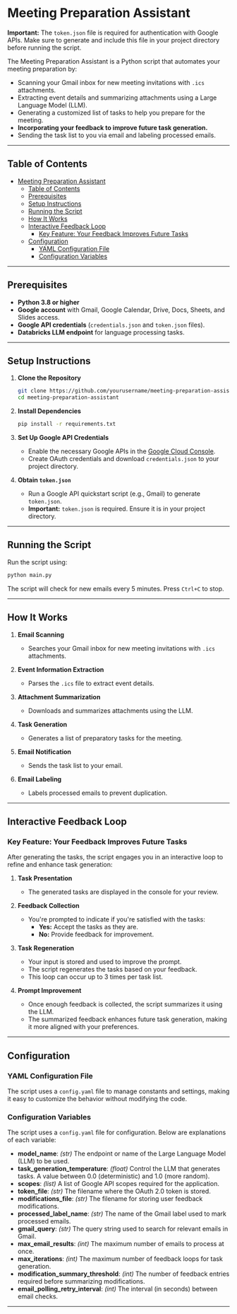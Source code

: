 # Meeting Preparation Assistant

**Important:** The `token.json` file is required for authentication with Google APIs. Make sure to generate and include this file in your project directory before running the script.

The Meeting Preparation Assistant is a Python script that automates your meeting preparation by:

- Scanning your Gmail inbox for new meeting invitations with `.ics` attachments.
- Extracting event details and summarizing attachments using a Large Language Model (LLM).
- Generating a customized list of tasks to help you prepare for the meeting.
- **Incorporating your feedback to improve future task generation.**
- Sending the task list to you via email and labeling processed emails.

---

## Table of Contents

- [Meeting Preparation Assistant](#meeting-preparation-assistant)
  - [Table of Contents](#table-of-contents)
  - [Prerequisites](#prerequisites)
  - [Setup Instructions](#setup-instructions)
  - [Running the Script](#running-the-script)
  - [How It Works](#how-it-works)
  - [Interactive Feedback Loop](#interactive-feedback-loop)
    - [Key Feature: Your Feedback Improves Future Tasks](#key-feature-your-feedback-improves-future-tasks)
  - [Configuration](#configuration)
    - [YAML Configuration File](#yaml-configuration-file)
    - [Configuration Variables](#configuration-variables)

---

## Prerequisites

- **Python 3.8 or higher**
- **Google account** with Gmail, Google Calendar, Drive, Docs, Sheets, and Slides access.
- **Google API credentials** (`credentials.json` and `token.json` files).
- **Databricks LLM endpoint** for language processing tasks.

---

## Setup Instructions

1. **Clone the Repository**

   ```bash
   git clone https://github.com/yourusername/meeting-preparation-assistant.git
   cd meeting-preparation-assistant
   ```

2. **Install Dependencies**

   ```bash
   pip install -r requirements.txt
   ```

3. **Set Up Google API Credentials**

   - Enable the necessary Google APIs in the [Google Cloud Console](https://console.cloud.google.com/).
   - Create OAuth credentials and download `credentials.json` to your project directory.

4. **Obtain `token.json`**

   - Run a Google API quickstart script (e.g., Gmail) to generate `token.json`.
   - **Important:** `token.json` is required. Ensure it is in your project directory.

---

## Running the Script

Run the script using:

```bash
python main.py
```

The script will check for new emails every 5 minutes. Press `Ctrl+C` to stop.

---

## How It Works

1. **Email Scanning**

   - Searches your Gmail inbox for new meeting invitations with `.ics` attachments.

2. **Event Information Extraction**

   - Parses the `.ics` file to extract event details.

3. **Attachment Summarization**

   - Downloads and summarizes attachments using the LLM.

4. **Task Generation**

   - Generates a list of preparatory tasks for the meeting.

5. **Email Notification**

   - Sends the task list to your email.

6. **Email Labeling**

   - Labels processed emails to prevent duplication.

---

## Interactive Feedback Loop

### Key Feature: Your Feedback Improves Future Tasks

After generating the tasks, the script engages you in an interactive loop to refine and enhance task generation:

1. **Task Presentation**

   - The generated tasks are displayed in the console for your review.

2. **Feedback Collection**

   - You're prompted to indicate if you're satisfied with the tasks:
     - **Yes:** Accept the tasks as they are.
     - **No:** Provide feedback for improvement.

3. **Task Regeneration**

   - Your input is stored and used to improve the prompt.
   - The script regenerates the tasks based on your feedback.
   - This loop can occur up to 3 times per task list.

4. **Prompt Improvement**

   - Once enough feedback is collected, the script summarizes it using the LLM.
   - The summarized feedback enhances future task generation, making it more aligned with your preferences.

---
## Configuration

### YAML Configuration File

The script uses a `config.yaml` file to manage constants and settings, making it easy to customize the behavior without modifying the code.

### Configuration Variables

The script uses a `config.yaml` file for configuration. Below are explanations of each variable:

- **model_name**: *(str)* The endpoint or name of the Large Language Model (LLM) to be used.
- **task_generation_temperature**: *(float)* Control the LLM that generates tasks. A value between 0.0 (deterministic) and 1.0 (more random).
- **scopes**: *(list)* A list of Google API scopes required for the application.
- **token_file**: *(str)* The filename where the OAuth 2.0 token is stored.
- **modifications_file**: *(str)* The filename for storing user feedback modifications.
- **processed_label_name**: *(str)* The name of the Gmail label used to mark processed emails.
- **gmail_query**: *(str)* The query string used to search for relevant emails in Gmail.
- **max_email_results**: *(int)* The maximum number of emails to process at once.
- **max_iterations**: *(int)* The maximum number of feedback loops for task generation.
- **modification_summary_threshold**: *(int)* The number of feedback entries required before summarizing modifications.
- **email_polling_retry_interval**: *(int)* The interval (in seconds) between email checks.

---
